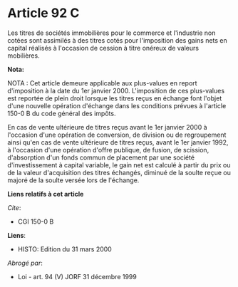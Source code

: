 # Article 92 C

Les titres de sociétés immobilières pour le commerce et l'industrie non cotées sont assimilés à des titres cotés pour
l'imposition des gains nets en capital réalisés à l'occasion de cession à titre onéreux de valeurs mobilières.

**Nota:**

NOTA : Cet article demeure applicable aux plus-values en report d'imposition à la date du 1er janvier 2000. L'imposition de
ces plus-values est reportée de plein droit lorsque les titres reçus en échange font l'objet d'une nouvelle opération
d'échange dans les conditions prévues à l'article 150-0 B du code général des impôts.

En cas de vente ultérieure de titres reçus avant le 1er janvier 2000 à l'occasion d'une opération de conversion, de division
ou de regroupement ainsi qu'en cas de vente ultérieure de titres reçus, avant le 1er janvier 1992, à l'occasion d'une
opération d'offre publique, de fusion, de scission, d'absorption d'un fonds commun de placement par une société
d'investissement à capital variable, le gain net est calculé à partir du prix ou de la valeur d'acquisition des titres
échangés, diminué de la soulte reçue ou majoré de la soulte versée lors de l'échange.

**Liens relatifs à cet article**

_Cite_:

  - CGI 150-0 B

**Liens**:

  - HISTO: Edition du 31 mars 2000

_Abrogé par_:

  - Loi - art. 94 (V) JORF 31 décembre 1999
